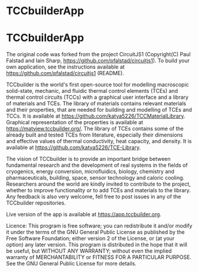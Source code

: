 # TCCbuilderApp

# TCCbuilderApp

The original code was forked from the project CircuitJS1 (Copyright(C) Paul Falstad and Iain Sharp, https://github.com/pfalstad/circuitjs1).
To build your own application, see the instructions available at https://github.com/pfalstad/circuitjs1 (README).

TCCbuilder is the world's first open-source tool for modelling macroscopic solid-state, mechanic, and fluidic thermal control elements (TCEs) and thermal control circuits (TCCs) with a graphical user interface and a library of materials and TCEs.
The library of materials contains relevant materials and their properties, that are needed for building and modelling of TCEs and TCCs. It is available at https://github.com/katya5226/TCCMaterialLibrary. Graphical representation of the properties is available at https://matview.tccbuilder.org/.
The library of TCEs contains some of the already built and tested TCEs from literature, especially their dimensions and effective values of thermal conductivity, heat capacity, and density. It is available at https://github.com/katya5226/TCE-Library.

The vision of TCCbuilder is to provide an important bridge between fundamental research and the development of real systems in the fields of cryogenics, energy conversion, microfluidics, biology, chemistry and pharmaceuticals, building, space, sensor technology and caloric cooling.
Researchers around the world are kindly invited to contribute to the project, whether to improve functionality or to add TCEs and materials to the library. Any feedback is also very welcome, fell free to post issues in any of the TCCbuilder repositories.

Live version of the app is available at  https://app.tccbuilder.org.


Licence:
This program is free software; you can redistribute it and/or modify it under the terms of the GNU General Public License as published by the Free Software Foundation; either version 2 of the License, or (at your option) any later version.
This program is distributed in the hope that it will be useful, but WITHOUT ANY WARRANTY; without even the implied warranty of MERCHANTABILITY or FITNESS FOR A PARTICULAR PURPOSE. See the GNU General Public License for more details.